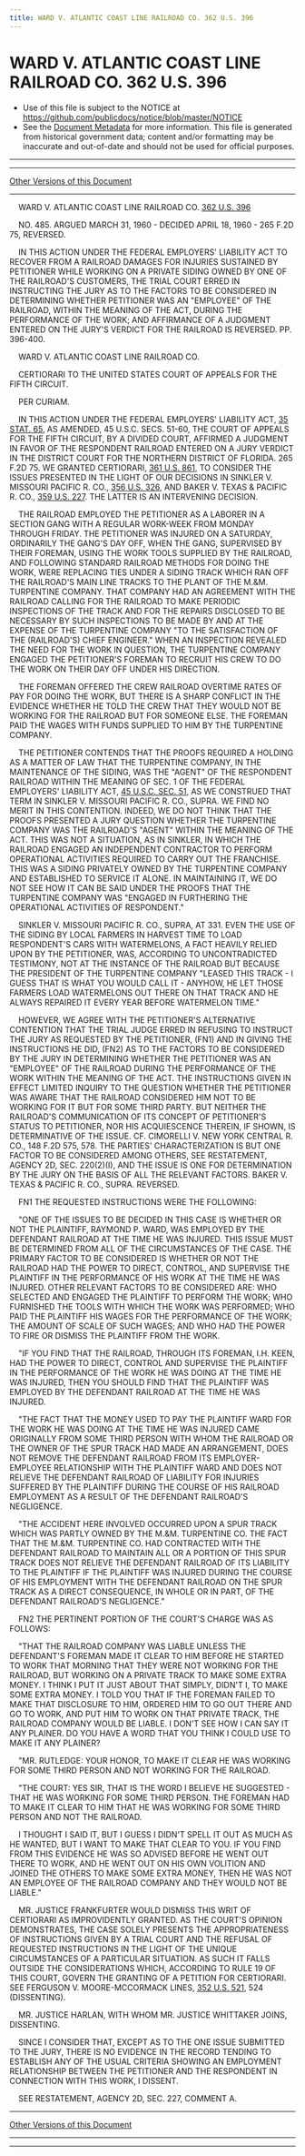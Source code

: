 ```yaml
---
title: WARD V. ATLANTIC COAST LINE RAILROAD CO. 362 U.S. 396
---
```


# WARD V. ATLANTIC COAST LINE RAILROAD CO. 362 U.S. 396

* Use of this file is subject to the NOTICE at https://github.com/publicdocs/notice/blob/master/NOTICE
* See the [Document Metadata](../../../index.md) for more information.
  This file is generated from historical government data; content and/or formatting may be inaccurate and out-of-date and should not be used for official purposes.

----------
----------

[Other Versions of this Document](https://publicdocs.github.io/go/links?ns=uslm-x&ref=%2Fus%2Fcourts%2Fscotus%2FusReporter%2F362%2F396)

----------

    WARD V. ATLANTIC COAST LINE RAILROAD CO. [362 U.S. 396][/us/courts/scotus/usReporter/362/396]

    NO. 485.  ARGUED MARCH 31, 1960 - DECIDED APRIL 18, 1960 - 265 F.2D 75, REVERSED.

    IN THIS ACTION UNDER THE FEDERAL EMPLOYERS' LIABILITY ACT TO RECOVER FROM A RAILROAD DAMAGES FOR INJURIES SUSTAINED BY PETITIONER WHILE WORKING ON A PRIVATE SIDING OWNED BY ONE OF THE RAILROAD'S CUSTOMERS, THE TRIAL COURT ERRED IN INSTRUCTING THE JURY AS TO THE FACTORS TO BE CONSIDERED IN DETERMINING WHETHER PETITIONER WAS AN "EMPLOYEE" OF THE RAILROAD, WITHIN THE MEANING OF THE ACT, DURING THE PERFORMANCE OF THE WORK; AND AFFIRMANCE OF A JUDGMENT ENTERED ON THE JURY'S VERDICT FOR THE RAILROAD IS REVERSED.  PP. 396-400.

    WARD V. ATLANTIC COAST LINE RAILROAD CO.

    CERTIORARI TO THE UNITED STATES COURT OF APPEALS FOR THE FIFTH CIRCUIT.

    PER CURIAM.

    IN THIS ACTION UNDER THE FEDERAL EMPLOYERS' LIABILITY ACT, [35 STAT. 65][/us/stat/35/65], AS AMENDED, 45 U.S.C. SECS. 51-60, THE COURT OF APPEALS FOR THE FIFTH CIRCUIT, BY A DIVIDED COURT, AFFIRMED A JUDGMENT IN FAVOR OF THE RESPONDENT RAILROAD ENTERED ON A JURY VERDICT IN THE DISTRICT COURT FOR THE NORTHERN DISTRICT OF FLORIDA.  265 F.2D 75.  WE GRANTED CERTIORARI, [361 U.S. 861][/us/courts/scotus/usReporter/361/861], TO CONSIDER THE ISSUES PRESENTED IN THE LIGHT OF OUR DECISIONS IN SINKLER V. MISSOURI PACIFIC R. CO., [356 U.S. 326][/us/courts/scotus/usReporter/356/326], AND BAKER V. TEXAS & PACIFIC R. CO., [359 U.S. 227][/us/courts/scotus/usReporter/359/227].  THE LATTER IS AN INTERVENING DECISION.

    THE RAILROAD EMPLOYED THE PETITIONER AS A LABORER IN A SECTION GANG WITH A REGULAR WORK-WEEK FROM MONDAY THROUGH FRIDAY.  THE PETITIONER WAS INJURED ON A SATURDAY, ORDINARILY THE GANG'S DAY OFF, WHEN THE GANG, SUPERVISED BY THEIR FOREMAN, USING THE WORK TOOLS SUPPLIED BY THE RAILROAD, AND FOLLOWING STANDARD RAILROAD METHODS FOR DOING THE WORK, WERE REPLACING TIES UNDER A SIDING TRACK WHICH RAN OFF THE RAILROAD'S MAIN LINE TRACKS TO THE PLANT OF THE M.&M. TURPENTINE COMPANY.  THAT COMPANY HAD AN AGREEMENT WITH THE RAILROAD CALLING FOR THE RAILROAD TO MAKE PERIODIC INSPECTIONS OF THE TRACK AND FOR THE REPAIRS DISCLOSED TO BE NECESSARY BY SUCH INSPECTIONS TO BE MADE BY AND AT THE EXPENSE OF THE TURPENTINE COMPANY "TO THE SATISFACTION OF THE (RAILROAD'S) CHIEF ENGINEER."  WHEN AN INSPECTION REVEALED THE NEED FOR THE WORK IN QUESTION, THE TURPENTINE COMPANY ENGAGED THE PETITIONER'S FOREMAN TO RECRUIT HIS CREW TO DO THE WORK ON THEIR DAY OFF UNDER HIS DIRECTION.

    THE FOREMAN OFFERED THE CREW RAILROAD OVERTIME RATES OF PAY FOR DOING THE WORK, BUT THERE IS A SHARP CONFLICT IN THE EVIDENCE WHETHER HE TOLD THE CREW THAT THEY WOULD NOT BE WORKING FOR THE RAILROAD BUT FOR SOMEONE ELSE.  THE FOREMAN PAID THE WAGES WITH FUNDS SUPPLIED TO HIM BY THE TURPENTINE COMPANY.

    THE PETITIONER CONTENDS THAT THE PROOFS REQUIRED A HOLDING AS A MATTER OF LAW THAT THE TURPENTINE COMPANY, IN THE MAINTENANCE OF THE SIDING, WAS THE "AGENT" OF THE RESPONDENT RAILROAD WITHIN THE MEANING OF SEC. 1 OF THE FEDERAL EMPLOYERS' LIABILITY ACT, [45 U.S.C.  SEC. 51][/us/usc/t45/s51], AS WE CONSTRUED THAT TERM IN SINKLER V. MISSOURI PACIFIC R. CO., SUPRA. WE FIND NO MERIT IN THIS CONTENTION.  INDEED, WE DO NOT THINK THAT THE PROOFS PRESENTED A JURY QUESTION WHETHER THE TURPENTINE COMPANY WAS THE RAILROAD'S "AGENT" WITHIN THE MEANING OF THE ACT.  THIS WAS NOT A SITUATION, AS IN SINKLER, IN WHICH THE RAILROAD ENGAGED AN INDEPENDENT CONTRACTOR TO PERFORM OPERATIONAL ACTIVITIES REQUIRED TO CARRY OUT THE FRANCHISE.  THIS WAS A SIDING PRIVATELY OWNED BY THE TURPENTINE COMPANY AND ESTABLISHED TO SERVICE IT ALONE.  IN MAINTAINING IT, WE DO NOT SEE HOW IT CAN BE SAID UNDER THE PROOFS THAT THE TURPENTINE COMPANY WAS "ENGAGED IN FURTHERING THE OPERATIONAL ACTIVITIES OF RESPONDENT."

    SINKLER V. MISSOURI PACIFIC R. CO., SUPRA, AT 331.  EVEN THE USE OF THE SIDING BY LOCAL FARMERS IN HARVEST TIME TO LOAD RESPONDENT'S CARS WITH WATERMELONS, A FACT HEAVILY RELIED UPON BY THE PETITIONER, WAS, ACCORDING TO UNCONTRADICTED TESTIMONY, NOT AT THE INSTANCE OF THE RAILROAD BUT BECAUSE THE PRESIDENT OF THE TURPENTINE COMPANY "LEASED THIS TRACK - I GUESS THAT IS WHAT YOU WOULD CALL IT - ANYHOW, HE LET THOSE FARMERS LOAD WATERMELONS OUT THERE ON THAT TRACK AND HE ALWAYS REPAIRED IT EVERY YEAR BEFORE WATERMELON TIME."

    HOWEVER, WE AGREE WITH THE PETITIONER'S ALTERNATIVE CONTENTION THAT THE TRIAL JUDGE ERRED IN REFUSING TO INSTRUCT THE JURY AS REQUESTED BY THE PETITIONER, (FN1) AND IN GIVING THE INSTRUCTIONS HE DID, (FN2) AS TO THE FACTORS TO BE CONSIDERED BY THE JURY IN DETERMINING WHETHER THE PETITIONER WAS AN "EMPLOYEE" OF THE RAILROAD DURING THE PERFORMANCE OF THE WORK WITHIN THE MEANING OF THE ACT.  THE INSTRUCTIONS GIVEN IN EFFECT LIMITED INQUIRY TO THE QUESTION WHETHER THE PETITIONER WAS AWARE THAT THE RAILROAD CONSIDERED HIM NOT TO BE WORKING FOR IT BUT FOR SOME THIRD PARTY.  BUT NEITHER THE RAILROAD'S COMMUNICATION OF ITS CONCEPT OF PETITIONER'S STATUS TO PETITIONER, NOR HIS ACQUIESCENCE THEREIN, IF SHOWN, IS DETERMINATIVE OF THE ISSUE.  CF. CIMORELLI V. NEW YORK CENTRAL R. CO., 148 F.2D 575, 578.  THE PARTIES' CHARACTERIZATION IS BUT ONE FACTOR TO BE CONSIDERED AMONG OTHERS, SEE RESTATEMENT, AGENCY 2D, SEC. 220(2)(I), AND THE ISSUE IS ONE FOR DETERMINATION BY THE JURY ON THE BASIS OF ALL THE RELEVANT FACTORS.  BAKER V. TEXAS & PACIFIC R. CO., SUPRA.  REVERSED.

    FN1  THE REQUESTED INSTRUCTIONS WERE THE FOLLOWING:

    "ONE OF THE ISSUES TO BE DECIDED IN THIS CASE IS WHETHER OR NOT THE PLAINTIFF, RAYMOND P. WARD, WAS EMPLOYED BY THE DEFENDANT RAILROAD AT THE TIME HE WAS INJURED.  THIS ISSUE MUST BE DETERMINED FROM ALL OF THE CIRCUMSTANCES OF THE CASE.  THE PRIMARY FACTOR TO BE CONSIDERED IS WHETHER OR NOT THE RAILROAD HAD THE POWER TO DIRECT, CONTROL, AND SUPERVISE THE PLAINTIFF IN THE PERFORMANCE OF HIS WORK AT THE TIME HE WAS INJURED.  OTHER RELEVANT FACTORS TO BE CONSIDERED ARE:  WHO SELECTED AND ENGAGED THE PLAINTIFF TO PERFORM THE WORK; WHO FURNISHED THE TOOLS WITH WHICH THE WORK WAS PERFORMED; WHO PAID THE PLAINTIFF HIS WAGES FOR THE PERFORMANCE OF THE WORK; THE AMOUNT OF SCALE OF SUCH WAGES; AND WHO HAD THE POWER TO FIRE OR DISMISS THE PLAINTIFF FROM THE WORK.

    "IF YOU FIND THAT THE RAILROAD, THROUGH ITS FOREMAN, I.H. KEEN, HAD THE POWER TO DIRECT, CONTROL AND SUPERVISE THE PLAINTIFF IN THE PERFORMANCE OF THE WORK HE WAS DOING AT THE TIME HE WAS INJURED, THEN YOU SHOULD FIND THAT THE PLAINTIFF WAS EMPLOYED BY THE DEFENDANT RAILROAD AT THE TIME HE WAS INJURED.

    "THE FACT THAT THE MONEY USED TO PAY THE PLAINTIFF WARD FOR THE WORK HE WAS DOING AT THE TIME HE WAS INJURED CAME ORIGINALLY FROM SOME THIRD PERSON WITH WHOM THE RAILROAD OR THE OWNER OF THE SPUR TRACK HAD MADE AN ARRANGEMENT, DOES NOT REMOVE THE DEFENDANT RAILROAD FROM ITS EMPLOYER-EMPLOYEE RELATIONSHIP WITH THE PLAINTIFF WARD AND DOES NOT RELIEVE THE DEFENDANT RAILROAD OF LIABILITY FOR INJURIES SUFFERED BY THE PLAINTIFF DURING THE COURSE OF HIS RAILROAD EMPLOYMENT AS A RESULT OF THE DEFENDANT RAILROAD'S NEGLIGENCE.

    "THE ACCIDENT HERE INVOLVED OCCURRED UPON A SPUR TRACK WHICH WAS PARTLY OWNED BY THE M.&M. TURPENTINE CO. THE FACT THAT THE M.&M. TURPENTINE CO. HAD CONTRACTED WITH THE DEFENDANT RAILROAD TO MAINTAIN ALL OR A PORTION OF THIS SPUR TRACK DOES NOT RELIEVE THE DEFENDANT RAILROAD OF ITS LIABILITY TO THE PLAINTIFF IF THE PLAINTIFF WAS INJURED DURING THE COURSE OF HIS EMPLOYMENT WITH THE DEFENDANT RAILROAD ON THE SPUR TRACK AS A DIRECT CONSEQUENCE, IN WHOLE OR IN PART, OF THE DEFENDANT RAILROAD'S NEGLIGENCE."

    FN2  THE PERTINENT PORTION OF THE COURT'S CHARGE WAS AS FOLLOWS:

    "THAT THE RAILROAD COMPANY WAS LIABLE UNLESS THE DEFENDANT'S FOREMAN MADE IT CLEAR TO HIM BEFORE HE STARTED TO WORK THAT MORNING THAT THEY WERE NOT WORKING FOR THE RAILROAD, BUT WORKING ON A PRIVATE TRACK TO MAKE SOME EXTRA MONEY.  I THINK I PUT IT JUST ABOUT THAT SIMPLY, DIDN'T I, TO MAKE SOME EXTRA MONEY.  I TOLD YOU THAT IF THE FOREMAN FAILED TO MAKE THAT DISCLOSURE TO HIM, ORDERED HIM TO GO OUT THERE AND GO TO WORK, AND PUT HIM TO WORK ON THAT PRIVATE TRACK, THE RAILROAD COMPANY WOULD BE LIABLE.  I DON'T SEE HOW I CAN SAY IT ANY PLAINER.  DO YOU HAVE A WORD THAT YOU THINK I COULD USE TO MAKE IT ANY PLAINER?

    "MR. RUTLEDGE:  YOUR HONOR, TO MAKE IT CLEAR HE WAS WORKING FOR SOME THIRD PERSON AND NOT WORKING FOR THE RAILROAD.

    "THE COURT:  YES SIR, THAT IS THE WORD I BELIEVE HE SUGGESTED - THAT HE WAS WORKING FOR SOME THIRD PERSON.  THE FOREMAN HAD TO MAKE IT CLEAR TO HIM THAT HE WAS WORKING FOR SOME THIRD PERSON AND NOT THE RAILROAD.

    I THOUGHT I SAID IT, BUT I GUESS I DIDN'T SPELL IT OUT AS MUCH AS HE WANTED, BUT I WANT TO MAKE THAT CLEAR TO YOU.  IF YOU FIND FROM THIS EVIDENCE HE WAS SO ADVISED BEFORE HE WENT OUT THERE TO WORK, AND HE WENT OUT ON HIS OWN VOLITION AND JOINED THE OTHERS TO MAKE SOME EXTRA MONEY, THEN HE WAS NOT AN EMPLOYEE OF THE RAILROAD COMPANY AND THEY WOULD NOT BE LIABLE."

    MR. JUSTICE FRANKFURTER WOULD DISMISS THIS WRIT OF CERTIORARI AS IMPROVIDENTLY GRANTED.  AS THE COURT'S OPINION DEMONSTRATES, THE CASE SOLELY PRESENTS THE APPROPRIATENESS OF INSTRUCTIONS GIVEN BY A TRIAL COURT AND THE REFUSAL OF REQUESTED INSTRUCTIONS IN THE LIGHT OF THE UNIQUE CIRCUMSTANCES OF A PARTICULAR SITUATION.  AS SUCH IT FALLS OUTSIDE THE CONSIDERATIONS WHICH, ACCORDING TO RULE 19 OF THIS COURT, GOVERN THE GRANTING OF A PETITION FOR CERTIORARI.  SEE FERGUSON V. MOORE-MCCORMACK LINES, [352 U.S. 521][/us/courts/scotus/usReporter/352/521], 524 (DISSENTING).

    MR. JUSTICE HARLAN, WITH WHOM MR. JUSTICE WHITTAKER JOINS, DISSENTING.

    SINCE I CONSIDER THAT, EXCEPT AS TO THE ONE ISSUE SUBMITTED TO THE JURY, THERE IS NO EVIDENCE IN THE RECORD TENDING TO ESTABLISH ANY OF THE USUAL CRITERIA SHOWING AN EMPLOYMENT RELATIONSHIP BETWEEN THE PETITIONER AND THE RESPONDENT IN CONNECTION WITH THIS WORK, I DISSENT.

    SEE RESTATEMENT, AGENCY 2D, SEC. 227, COMMENT A.

----------

[Other Versions of this Document](https://publicdocs.github.io/go/links?ns=uslm-x&ref=%2Fus%2Fcourts%2Fscotus%2FusReporter%2F362%2F396)

----------
----------

[/us/courts/scotus/usReporter/362/396]: https://publicdocs.github.io/go/links?ns=uslm-x&ref=%2Fus%2Fcourts%2Fscotus%2FusReporter%2F362%2F396
[/us/stat/35/65]: https://publicdocs.github.io/go/links?ns=uslm&ref=%2Fus%2Fstat%2F35%2F65
[/us/courts/scotus/usReporter/361/861]: https://publicdocs.github.io/go/links?ns=uslm-x&ref=%2Fus%2Fcourts%2Fscotus%2FusReporter%2F361%2F861
[/us/courts/scotus/usReporter/356/326]: https://publicdocs.github.io/go/links?ns=uslm-x&ref=%2Fus%2Fcourts%2Fscotus%2FusReporter%2F356%2F326
[/us/courts/scotus/usReporter/359/227]: https://publicdocs.github.io/go/links?ns=uslm-x&ref=%2Fus%2Fcourts%2Fscotus%2FusReporter%2F359%2F227
[/us/usc/t45/s51]: https://publicdocs.github.io/go/links?ns=uslm&ref=%2Fus%2Fusc%2Ft45%2Fs51
[/us/courts/scotus/usReporter/352/521]: https://publicdocs.github.io/go/links?ns=uslm-x&ref=%2Fus%2Fcourts%2Fscotus%2FusReporter%2F352%2F521


